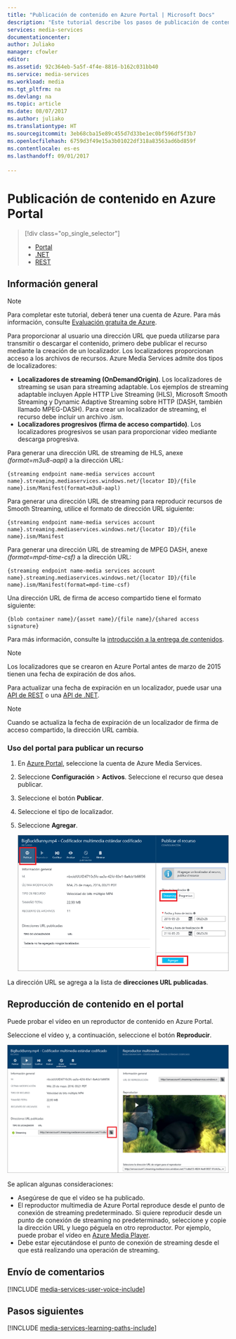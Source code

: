 ```yaml
---
title: "Publicación de contenido en Azure Portal | Microsoft Docs"
description: "Este tutorial describe los pasos de publicación de contenido en Azure Portal."
services: media-services
documentationcenter: 
author: Juliako
manager: cfowler
editor: 
ms.assetid: 92c364eb-5a5f-4f4e-8816-b162c031bb40
ms.service: media-services
ms.workload: media
ms.tgt_pltfrm: na
ms.devlang: na
ms.topic: article
ms.date: 08/07/2017
ms.author: juliako
ms.translationtype: HT
ms.sourcegitcommit: 3eb68cba15e89c455d7d33be1ec0bf596df5f3b7
ms.openlocfilehash: 6759d3f49e15a3b01022df318a83563ad6bd859f
ms.contentlocale: es-es
ms.lasthandoff: 09/01/2017

---
```

# <a name="publish-content-in-the-azure-portal"></a>Publicación de contenido en Azure Portal
> [!div class="op_single_selector"]
> * [Portal](media-services-portal-publish.md)
> * [.NET](media-services-deliver-streaming-content.md)
> * [REST](media-services-rest-deliver-streaming-content.md)
> 
> 

## <a name="overview"></a>Información general
> [!NOTE]
> Para completar este tutorial, deberá tener una cuenta de Azure. Para más información, consulte [Evaluación gratuita de Azure](https://azure.microsoft.com/pricing/free-trial/). 
> 
> 

Para proporcionar al usuario una dirección URL que pueda utilizarse para transmitir o descargar el contenido, primero debe publicar el recurso mediante la creación de un localizador. Los localizadores proporcionan acceso a los archivos de recursos. Azure Media Services admite dos tipos de localizadores: 

* **Localizadores de streaming (OnDemandOrigin)**. Los localizadores de streaming se usan para streaming adaptable. Los ejemplos de streaming adaptable incluyen Apple HTTP Live Streaming (HLS), Microsoft Smooth Streaming y Dynamic Adaptive Streaming sobre HTTP (DASH, también llamado MPEG-DASH). Para crear un localizador de streaming, el recurso debe incluir un archivo .ism. 
* **Localizadores progresivos (firma de acceso compartido)**. Los localizadores progresivos se usan para proporcionar vídeo mediante descarga progresiva.

Para generar una dirección URL de streaming de HLS, anexe *(format=m3u8-aapl)* a la dirección URL:

    {streaming endpoint name-media services account name}.streaming.mediaservices.windows.net/{locator ID}/{file name}.ism/Manifest(format=m3u8-aapl)

Para generar una dirección URL de streaming para reproducir recursos de Smooth Streaming, utilice el formato de dirección URL siguiente:

    {streaming endpoint name-media services account name}.streaming.mediaservices.windows.net/{locator ID}/{file name}.ism/Manifest

Para generar una dirección URL de streaming de MPEG DASH, anexe *(format=mpd-time-csf)* a la dirección URL:

    {streaming endpoint name-media services account name}.streaming.mediaservices.windows.net/{locator ID}/{file name}.ism/Manifest(format=mpd-time-csf)

Una dirección URL de firma de acceso compartido tiene el formato siguiente:

    {blob container name}/{asset name}/{file name}/{shared access signature}

Para más información, consulte la [introducción a la entrega de contenidos](media-services-deliver-content-overview.md).

> [!NOTE]
> Los localizadores que se crearon en Azure Portal antes de marzo de 2015 tienen una fecha de expiración de dos años.  
> 
> 

Para actualizar una fecha de expiración en un localizador, puede usar una [API de REST](https://docs.microsoft.com/rest/api/media/operations/locator#update_a_locator) o una [API de .NET](http://go.microsoft.com/fwlink/?LinkID=533259). 

> [!NOTE]
> Cuando se actualiza la fecha de expiración de un localizador de firma de acceso compartido, la dirección URL cambia.

### <a name="to-use-the-portal-to-publish-an-asset"></a>Uso del portal para publicar un recurso
1. En [Azure Portal](https://portal.azure.com/), seleccione la cuenta de Azure Media Services.
2. Seleccione **Configuración** > **Activos**. Seleccione el recurso que desea publicar.
3. Seleccione el botón **Publicar**.
4. Seleccione el tipo de localizador.
5. Seleccione **Agregar**.
   
    ![Publicación del vídeo](./media/media-services-portal-vod-get-started/media-services-publish1.png)

La dirección URL se agrega a la lista de **direcciones URL publicadas**.

## <a name="play-content-in-the-portal"></a>Reproducción de contenido en el portal
Puede probar el vídeo en un reproductor de contenido en Azure Portal.

Seleccione el vídeo y, a continuación, seleccione el botón **Reproducir**.

![Reproducción de vídeo en Azure Portal](./media/media-services-portal-vod-get-started/media-services-play.png)

Se aplican algunas consideraciones:

* Asegúrese de que el vídeo se ha publicado.
* El reproductor multimedia de Azure Portal reproduce desde el punto de conexión de streaming predeterminado. Si quiere reproducir desde un punto de conexión de streaming no predeterminado, seleccione y copie la dirección URL y luego péguela en otro reproductor. Por ejemplo, puede probar el vídeo en [Azure Media Player](http://amsplayer.azurewebsites.net/azuremediaplayer.html).
* Debe estar ejecutándose el punto de conexión de streaming desde el que está realizando una operación de streaming.  

## <a name="provide-feedback"></a>Envío de comentarios
[!INCLUDE [media-services-user-voice-include](../../includes/media-services-user-voice-include.md)]

## <a name="next-steps"></a>Pasos siguientes
[!INCLUDE [media-services-learning-paths-include](../../includes/media-services-learning-paths-include.md)]


